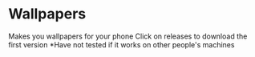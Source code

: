 # Wallpapers
Makes you wallpapers for your phone
Click on releases to download the first version
*Have not tested if it works on other people's machines
